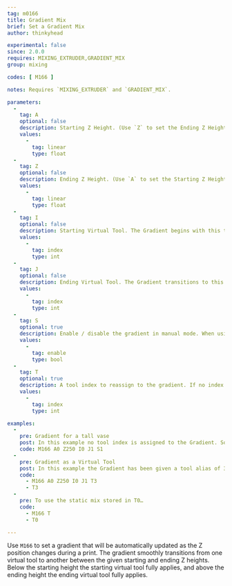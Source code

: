 ```yaml
---
tag: m0166
title: Gradient Mix
brief: Set a Gradient Mix
author: thinkyhead

experimental: false
since: 2.0.0
requires: MIXING_EXTRUDER,GRADIENT_MIX
group: mixing

codes: [ M166 ]

notes: Requires `MIXING_EXTRUDER` and `GRADIENT_MIX`.

parameters:
  -
    tag: A
    optional: false
    description: Starting Z Height. (Use `Z` to set the Ending Z Height.)
    values:
      -
        tag: linear
        type: float
  -
    tag: Z
    optional: false
    description: Ending Z Height. (Use `A` to set the Starting Z Height.)
    values:
      -
        tag: linear
        type: float
  -
    tag: I
    optional: false
    description: Starting Virtual Tool. The Gradient begins with this tool-mix. Below the Starting Z Height the Starting Virtual Tool fully applies.
    values:
      -
        tag: index
        type: int
  -
    tag: J
    optional: false
    description: Ending Virtual Tool. The Gradient transitions to this tool-mix as Z approaches the Ending Z Height. Above the Ending Z Height the Ending Virtual Tool fully applies.
    values:
      -
        tag: index
        type: int
  -
    tag: S
    optional: true
    description: Enable / disable the gradient in manual mode. When using the tool index alias, tool-change commands determine whether or not the gradient is enabled.
    values:
      -
        tag: enable
        type: bool
  -
    tag: T
    optional: true
    description: A tool index to reassign to the gradient. If no index is given, cancel the tool assignment.
    values:
      -
        tag: index
        type: int

examples:
  -
    pre: Gradient for a tall vase
    post: In this example no tool index is assigned to the Gradient. So the Gradient is enabled using `M166 S1` and disabled with `M166 S0`.
    code: M166 A0 Z250 I0 J1 S1
  -
    pre: Gradient as a Virtual Tool
    post: In this example the Gradient has been given a tool alias of 3. So the Gradient is selected with `T3`, and all other `Tn` commands will select a static mix.
    code:
      - M166 A0 Z250 I0 J1 T3
      - T3
  -
    pre: To use the static mix stored in T0…
    code:
      - M166 T
      - T0

---
```


Use `M166` to set a gradient that will be automatically updated as the Z position changes during a print. The gradient smoothly transitions from one virtual tool to another between the given starting and ending Z heights. Below the starting height the starting virtual tool fully applies, and above the ending height the ending virtual tool fully applies.
